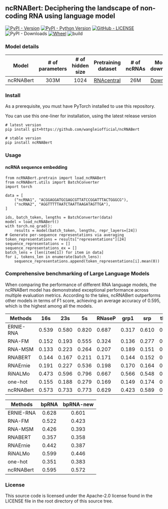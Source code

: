 ## ncRNABert: Deciphering the landscape of non-coding RNA using language model

[![PyPI - Version](https://img.shields.io/pypi/v/ncRNABert.svg?style=flat)](https://pypi.org/project/ncRNABert/) [![PyPI - Python Version](https://img.shields.io/pypi/pyversions/ncRNABert.svg)](https://pypi.org/project/ncRNABert/) [![GitHub - LICENSE](https://img.shields.io/github/license/wangleiofficial/ncRNABert.svg?style=flat)](./LICENSE) ![PyPI - Downloads](https://img.shields.io/pypi/dm/ncRNABert) [![Wheel](https://img.shields.io/pypi/wheel/ncRNABert)](https://pypi.org/project/ncRNABert/) ![build](https://img.shields.io/github/actions/workflow/status/wangleiofficial/ncRNABert/publish_to_pypi.yml)

### Model details
|   **Model**    | **# of parameters** | **# of hidden size** |            **Pretraining dataset**             | **# of ncRNAs** | **Model download** |
|:--------------:|:-------------------:|:----------------------:|:----------------------------------------------:|:-----------------:|:------------------------:|
|    ncRNABert   |        303M         |           1024           | [RNAcentral](http://ftp.ebi.ac.uk/pub/databases/RNAcentral/current_release/sequences/rnacentral_active.fasta.gz) |       26M        |      [Download](https://zenodo.org/records/15162985/files/ncRNABert.pt)       |

### Install
As a prerequisite, you must have PyTorch installed to use this repository.

You can use this one-liner for installation, using the latest release version

```
# latest version
pip install git+https://github.com/wangleiofficial/ncRNABert

# stable version
pip install ncRNABert

```

### Usage

#### ncRNA sequence embedding

```
from ncRNABert.pretrain import load_ncRNABert
from ncRNABert.utils import BatchConverter
import torch

data = [
    ("ncRNA1", "ACGGAGGATGCGAGCGTTATCCGGATTTACTGGGCG"),
    ("ncRNA2", "AGGTTTTTAATCTAATTAAGATAGTTGA"),
]

ids, batch_token, lengths = BatchConverter(data)
model = load_ncRNABert()
with torch.no_grad():
    results = model(batch_token, lengths, repr_layers=[24])
# Generate per-sequence representations via averaging
token_representations = results["representations"][24]
sequence_representations = []
sequence_representations_ex = []
batch_lens = [len(item[1]) for item in data]
for i, tokens_len in enumerate(batch_lens):
    sequence_representations.append(token_representations[i].mean(0))
```

### Comprehensive benchmarking of Large Language Models
When comparing the performance of different RNA language models, the ncRNABert model has demonstrated exceptional performance across multiple evaluation metrics. According to the tales, ncRNABert outperforms other models in terms of F1 score, achieving an average accuracy of 0.595, which is the highest among all the models. 

| Methods    | 16s   | 23s   | 5s    | RNaseP | grp1  | srp   | tRNA  | telomerase | tmRNA | Average |
|------------|-------|-------|-------|--------|-------|-------|-------|------------|-------|---------|
| ERNIE-RNA  | 0.539 | 0.580 | 0.820 | 0.687  | 0.317 | 0.610 | 0.841 | 0.151      | 0.700 | 0.583   |
| RNA-FM     | 0.152 | 0.193 | 0.555 | 0.324  | 0.136 | 0.277 | 0.763 | 0.121      | 0.293 | 0.313   |
| RNA-MSM    | 0.133 | 0.223 | 0.264 | 0.207  | 0.189 | 0.151 | 0.338 | 0.072      | 0.240 | 0.202   |
| RNABERT    | 0.144 | 0.167 | 0.211 | 0.171  | 0.144 | 0.152 | 0.458 | 0.101      | 0.152 | 0.189   |
| RNAErnie   | 0.191 | 0.227 | 0.536 | 0.198  | 0.170 | 0.164 | 0.795 | 0.071      | 0.259 | 0.290   |
| RiNALMo    | 0.473 | 0.596 | 0.796 | 0.667  | 0.566 | 0.548 | 0.845 | 0.093      | 0.669 | 0.584   |
| one-hot    | 0.155 | 0.188 | 0.279 | 0.169  | 0.149 | 0.174 | 0.452 | 0.132      | 0.175 | 0.208   |
| ncRNABert  | 0.573 | 0.733 | 0.773 | 0.629  | 0.423 | 0.589 | 0.789 | 0.161      | 0.688 | 0.595   |


| Methods    | bpRNA | bpRNA-new |
|------------|:-----:|:---------:|
| ERNIE-RNA  | 0.628 | 0.601     |
| RNA-FM     | 0.522 | 0.423     |
| RNA-MSM    | 0.426 | 0.393     |
| RNABERT    | 0.357 | 0.358     |
| RNAErnie   | 0.442 | 0.387     |
| RiNALMo    | 0.599 | 0.446     |
| one-hot    | 0.351 | 0.383     |
| ncRNABert  | 0.595 | 0.572     |
### License
This source code is licensed under the Apache-2.0 license found in the LICENSE file in the root directory of this source tree.